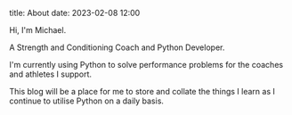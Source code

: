 title: About
date: 2023-02-08 12:00

Hi, I'm Michael.

A Strength and Conditioning Coach and Python Developer.

I'm currently using Python to solve performance problems for the coaches and athletes I support.

This blog will be a place for me to store and collate the things I learn as I continue to utilise Python on a daily basis.